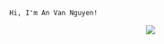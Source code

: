 ```html
Hi, I'm An Van Nguyen!
```

<p align="center">
  <a href="https://skillicons.dev">
    <img src="https://skillicons.dev/icons?i=kotlin,dart,cpp,nodejs,java,spring,python,net"/>
  </a>
</p>
<!-- typescript,nextjs,angular, -->
